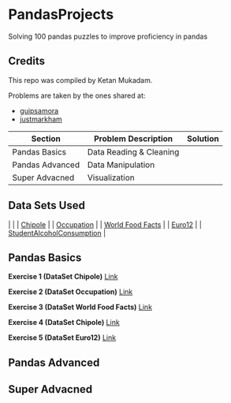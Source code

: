 # PandasProjects
Solving 100 pandas puzzles to improve proficiency in pandas

## Credits

This repo was compiled by Ketan Mukadam.

Problems are taken by the ones shared at:

* [guipsamora](https://github.com/guipsamora/pandas_exercises)
* [justmarkham](https://github.com/justmarkham/DAT8)

| Section | Problem Description | Solution |
----------|---------------------|----------|
| Pandas Basics | Data Reading & Cleaning | |
| Pandas Advanced | Data Manipulation | |
| Super Advacned | Visualization | |

## Data Sets Used
| |
| [Chipole](https://raw.githubusercontent.com/justmarkham/DAT8/master/data/chipotle.tsv) |
| [Occupation](https://raw.githubusercontent.com/justmarkham/DAT8/master/data/u.user) |
| [World Food Facts](http://world.openfoodfacts.org/data/en.openfoodfacts.org.products.csv) |
| [Euro12](https://raw.githubusercontent.com/jokecamp/FootballData/master/Euro%202012/Euro%202012%20stats%20TEAM.csv) |
| [StudentAlcoholConsumption](https://github.com/guipsamora/pandas_exercises/blob/master/04_Apply/Students_Alcohol_Consumption/student-mat.csv) |

## Pandas Basics

**Exercise 1 (DataSet Chipole)**
[Link](https://github.com/ketanmukadam/PandasProjects/blob/master/Exercise1_Chipotle.ipynb)

**Exercise 2 (DataSet Occupation)**
[Link](https://github.com/ketanmukadam/PandasProjects/blob/master/Exercise2_Occupation.ipynb)

**Exercise 3 (DataSet World Food Facts)**
[Link](https://github.com/ketanmukadam/PandasProjects/blob/master/Exercise3_FoodFacts.ipynb)

**Exercise 4 (DataSet Chipole)**
[Link](https://github.com/ketanmukadam/PandasProjects/blob/master/Exercise4_Chipotle.ipynb)

**Exercise 5 (DataSet Euro12)**
[Link](https://github.com/ketanmukadam/PandasProjects/blob/master/Exercise5_Euro12.ipynb)
## Pandas Advanced

## Super Advacned
